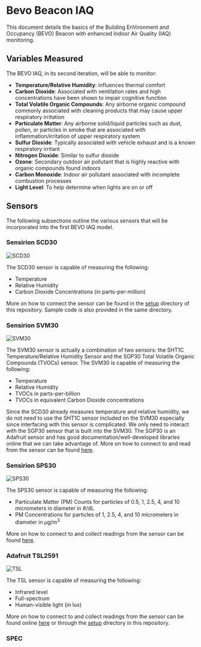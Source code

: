 # Bevo Beacon IAQ
This document details the basics of the Building EnVironment and Occupancy (BEVO) Beacon with enhanced Indoor Air Quality (IAQ) monitoring. 

## Variables Measured

The BEVO IAQ, in its second iteration, will be able to monitor:
-	**Temperature/Relative Humidity**: influences thermal comfort 
-	**Carbon Dioxide**: Associated with ventilation rates and high concentrations have been shown to impair cognitive function
-	**Total Volatile Organic Compounds**: Any airborne organic compound commonly associated with cleaning products that may cause upper respiratory irritation 
-	**Particulate Matter**: Any airborne solid/liquid particles such as dust, pollen, or particles in smoke that are associated with inflammation/irritation of upper respiratory system
- **Sulfur Dioxide**: Typically associated with vehicle exhaust and is a known respiratory irritant
- **Nitrogen Dioxide**: Similar to sulfur dioxide
- **Ozone**: Secondary outdoor air pollutant that is highly reactive with organic compounds found indoors
- **Carbon Monoxide**: Indoor air pollutant associated with incomplete combustion processes
-	**Light Level**: To help determine when lights are on or off

## Sensors
The following subsections outline the various sensors that will be incorporated into the first BEVO IAQ model.

### Sensirion SCD30

![SCD30](https://www.mouser.com/images/marketingid/2018/img/187534792_Sensirion_SCD30SensorModule.png)

The SCD30 sensor is capable of measuring the following:
- Temperature
- Relative Humidity
- Carbon Dioxide Concentrations (in parts-per-million)

More on how to connect the sensor can be found in the [setup](Setup/SCD30) directory of this repository. Sample code is also provided in the same directory.

### Sensirion SVM30

![SVM30](https://www.mouser.in/images/marketingid/2019/img/183817211.png)

The SVM30 sensor is actually a combination of two sensors: the SHT1C Temperature/Relative Humidity Sensor and the SGP30 Total Volatile Organic Compounds (TVOCs) sensor. The SVM30 is capable of measuring the following:
- Temperature
- Relative Humidity
- TVOCs in parts-per-billion
- TVOCs in equivalent Carbon Dioxide concentrations

Since the SCD30 already measures temperature and relative humidity, we do not need to use the SHT1C sensor included on the SVM30 especially since interfacing with this sensor is complicated. We only need to interact with the SGP30 sensor that is built into the SVM30. The SGP30 is an Adafruit sensor and has good documentation/well-developed libraries online that we can take advantage of. More on how to connect to and read from the sensor can be found [here](Setup/SVM30).

### Sensirion SPS30

![SPS30](https://www.mouser.be/images/marketingid/2018/img/106742304.png)

The SPS30 sensor is capable of measuring the following:
- Particulate Matter (PM) Counts for particles  of 0.5, 1, 2.5, 4, and 10 micrometers in diameter in #/dL
- PM Concentrations for particles of 1, 2.5, 4, and 10 micrometers in diameter in $\mu$g/m$^3$

More on how to connect to and collect readings from the sensor can be found [here](Setup/SPS30).

### Adafruit TSL2591

![TSL](https://asset.conrad.com/media10/isa/160267/c1/-/de/1516629_BB_00_FB/erweiterungsboard-tsl2591-high-dynamic-range-digital-light-sensor-adafruit-1980-1516629.jpg)

The TSL sensor is capable of measuring the following:
- Infrared level
- Full-spectrum
- Human-visible light (in lux)

More on how to connect to and collect readings from the sensor can be found online [here]() or through the [setup](Setup/TSL) directory in this repository. 

### SPEC 

